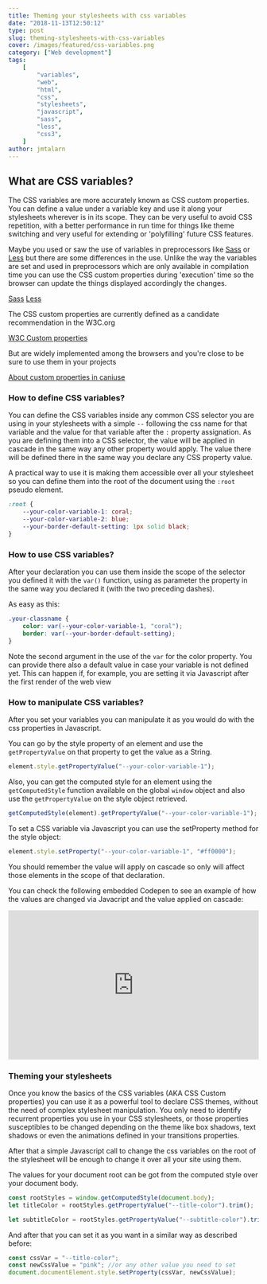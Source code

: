 ```yaml
---
title: Theming your stylesheets with css variables
date: "2018-11-13T12:50:12"
type: post
slug: theming-stylesheets-with-css-variables
cover: /images/featured/css-variables.png
category: ["Web development"]
tags:
    [
        "variables",
        "web",
        "html",
        "css",
        "stylesheets",
        "javascript",
        "sass",
        "less",
        "css3",
    ]
author: jmtalarn
---
```


## What are CSS variables?

The CSS variables are more accurately known as CSS custom properties. You can define a value under a variable key and use it along your stylesheets wherever is in its scope.
They can be very useful to avoid CSS repetition, with a better performance in run time for things like theme switching and very useful for extending or 'polyfilling' future CSS features.

<!--more-->

Maybe you used or saw the use of variables in preprocessors like [Sass](https://sass-lang.com/) or [Less](http://lesscss.org/) but there are some differences in the use.
Unlike the way the variables are set and used in preprocessors which are only available in compilation time you can use the CSS custom properties during 'execution' time so the browser can update the things displayed accordingly the changes.

[Sass](https://sass-lang.com/)
[Less](http://lesscss.org/)

The CSS custom properties are currently defined as a candidate recommendation in the W3C.org

[W3C Custom properties](https://www.w3.org/TR/css-variables/)

But are widely implemented among the browsers and you're close to be sure to use them in your projects

[About custom properties in caniuse](https://www.caniuse.com/#search=css%20variables)

<h3>How to define CSS variables?</h3>
You can define the CSS variables inside any common CSS selector you are using in your stylesheets with a simple <code>--</code> following the css name for that variable and the value for that variable after the <code>:</code> property assignation.
As you are defining them into a CSS selector, the value will be applied in cascade in the same way any other property would apply. The value there will be defined there in the same way you declare any CSS property value.

A practical way to use it is making them accessible over all your stylesheet so you can define them into the root of the document using the <code>:root</code> pseudo element.

```css
:root {
	--your-color-variable-1: coral;
	--your-color-variable-2: blue;
	--your-border-default-setting: 1px solid black;
}
```

<h3>How to use CSS variables?</h3>
After your declaration you can use them inside the scope of the selector you defined it with the <code>var()</code> function, using as parameter the property in the same way you declared it (with the two preceding dashes).

As easy as this:

```css
.your-classname {
	color: var(--your-color-variable-1, "coral");
	border: var(--your-border-default-setting);
}
```

Note the second argument in the use of the <code>var</code> for the color property. You can provide there also a default value in case your variable is not defined yet. This can happen if, for example, you are setting it via Javascript after the first render of the web view

<h3>How to manipulate CSS variables?</h3>
After you set your variables you can manipulate it as you would do with the css properties in Javascript.

You can go by the style property of an element and use the <code>getPropertyValue</code> on that property to get the value as a String.

```javascript
element.style.getPropertyValue("--your-color-variable-1");
```

Also, you can get the computed style for an element using the <code>getComputedStyle</code> function available on the global <code>window</code> object and also use the <code>getPropertyValue</code> on the style object retrieved.

```javascript
getComputedStyle(element).getPropertyValue("--your-color-variable-1");
```

To set a CSS variable via Javascript you can use the setProperty method for the style object:

```javascript
element.style.setProperty("--your-color-variable-1", "#ff0000");
```

You should remember the value will apply on cascade so only will affect those elements in the scope of that declaration.

You can check the following embedded Codepen to see an example of how the values are changed via Javacript and the value applied on cascade:

<!-- <p data-height="720" data-theme-id="light" data-slug-hash="ERLRyO" data-default-tab="result" data-user="jmtalarn" data-pen-title="CSS Variables" class="codepen">See the Pen <a href="https://codepen.io/jmtalarn/pen/ERLRyO/">CSS Variables</a> by Joan Maria Talarn Espelta (<a href="https://codepen.io/jmtalarn">@jmtalarn</a>) on <a href="https://codepen.io">CodePen</a>.

<script async src="https://static.codepen.io/assets/embed/ei.js"></script> -->

<iframe height="300" style="width: 100%;" scrolling="no" title="CSS Variables" src="https://codepen.io/jmtalarn/embed/ERLRyO?default-tab=result" frameborder="no" loading="lazy" allowtransparency="true" allowfullscreen="true">
  See the Pen <a href="https://codepen.io/jmtalarn/pen/ERLRyO">
  CSS Variables</a> by Joan Maria Talarn Espelta (<a href="https://codepen.io/jmtalarn">@jmtalarn</a>)
  on <a href="https://codepen.io">CodePen</a>.
</iframe>

<h3>Theming your stylesheets</h3>
Once you know the basics of the CSS variables (AKA CSS Custom properties) you can use it as a powerful tool to declare CSS themes, without the need of complex stylesheet manipulation. You only need to identify recurrent properties you use in your CSS stylesheets, or those properties susceptibles to be changed depending on 
the theme like box shadows, text shadows or even the animations defined in your transitions properties.

After that a simple Javascript call to change the css variables on the root of the stylesheet will be enough to change it over all your site using them.

The values for your document root can be got from the computed style over your document body.

```javascript
const rootStyles = window.getComputedStyle(document.body);
let titleColor = rootStyles.getPropertyValue("--title-color").trim();

let subtitleColor = rootStyles.getPropertyValue("--subtitle-color").trim();
```

And after that you can set it as you want in a similar way as described before:

```javascript
const cssVar = "--title-color";
const newCssValue = "pink"; //or any other value you need to set
document.documentElement.style.setProperty(cssVar, newCssValue);
```
